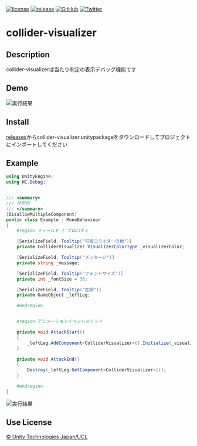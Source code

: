 [![license](https://img.shields.io/github/license/tomori-hikage/collider-visualizer.svg?style=flat-square)](https://github.com/tomori-hikage/collider-visualizer/blob/master/LICENSE)
[![release](https://img.shields.io/github/release/tomori-hikage/collider-visualizer.svg?style=flat-square)](https://github.com/tomori-hikage/collider-visualizer/releases)
[![GitHub](https://img.shields.io/github/followers/tomori-hikage.svg?label=GitHub&style=social)](https://github.com/tomori-hikage)
[![Twitter](https://img.shields.io/twitter/follow/tomori_hikage.svg?label=Twitter&style=social)](https://twitter.com/tomori_hikage)

# collider-visualizer

## Description

collider-visualizerは当たり判定の表示デバッグ機能です

## Demo

![実行結果](https://github.com/tomoriaki/collider-visualizer/blob/readme_images/Images/ss1.gif)

## Install

[releases](https://github.com/tomoriaki/collider-visualizer/releases)からcollider-visualizer.unitypackageをダウンロードしてプロジェクトにインポートしてください

## Example

```csharp
using UnityEngine;
using HC.Debug;


/// <summary>
/// 使用例
/// </summary>
[DisallowMultipleComponent]
public class Example : MonoBehaviour
{
    #region フィールド / プロパティ

    [SerializeField, Tooltip("可視コライダーの色")]
    private ColliderVisualizer.VisualizerColorType _visualizerColor;

    [SerializeField, Tooltip("メッセージ")]
    private string _message;

    [SerializeField, Tooltip("フォントサイズ")]
    private int _fontSize = 36;

    [SerializeField, Tooltip("左脚")]
    private GameObject _leftLeg;

    #endregion


    #region アニメーションイベントメソッド

    private void AttackStart()
    {
        _leftLeg.AddComponent<ColliderVisualizer>().Initialize(_visualizerColor, _message, _fontSize);
    }

    private void AttackEnd()
    {
        Destroy(_leftLeg.GetComponent<ColliderVisualizer>());
    }

    #endregion
}
```

![実行結果](https://github.com/tomoriaki/collider-visualizer/blob/readme_images/Images/ss1.gif)

## Use License

[© Unity Technologies Japan/UCL](http://unity-chan.com/contents/license_jp/)

